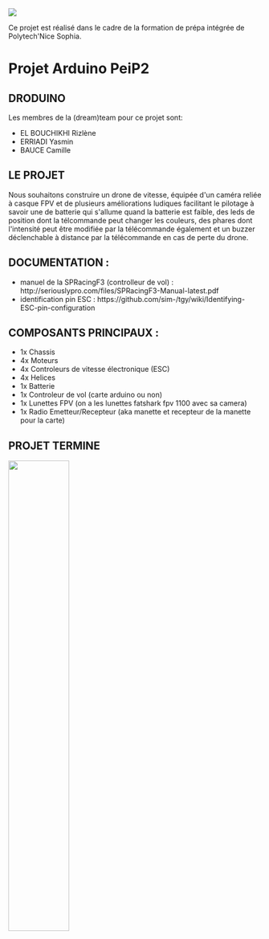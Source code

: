 <img src="http://www.polytechnice.fr/jahia/jsp/jahia/templates/inc/img/polytech_nice-sophia.png">


Ce projet est réalisé dans le cadre de la formation de prépa intégrée de Polytech'Nice Sophia. 

<h1>Projet Arduino PeiP2</h1>

<h2>DRODUINO</h2>

Les membres de la (dream)team pour ce projet sont:
<ul>
<li>EL BOUCHIKHI Rizlène</li>
<li>ERRIADI Yasmin</li>
<li>BAUCE Camille</li>
</ul>

<h2>LE PROJET</h2>
Nous souhaitons construire un drone de vitesse, équipée d'un caméra reliée à casque FPV et de plusieurs améliorations ludiques facilitant le pilotage à savoir une de batterie qui s'allume quand la batterie est faible, des leds de position dont la télcommande peut changer les couleurs, des phares dont l'intensité peut être modifiée par la télécommande également et un buzzer déclenchable à distance par la télécommande en cas de perte du drone.

<h2>DOCUMENTATION :</h2>
<ul>
<li>manuel de la SPRacingF3 (controlleur de vol) : http://seriouslypro.com/files/SPRacingF3-Manual-latest.pdf</li>
<li>identification pin ESC : https://github.com/sim-/tgy/wiki/Identifying-ESC-pin-configuration</li>
 </ul>

<h2>COMPOSANTS PRINCIPAUX :</h2>

  - 1x Chassis
  - 4x Moteurs
  - 4x Controleurs de vitesse électronique (ESC)
  - 4x Helices
  - 1x Batterie
  - 1x Controleur de vol (carte arduino ou non)
  - 1x Lunettes FPV (on a les lunettes fatshark fpv 1100 avec sa camera)
  - 1x Radio Emetteur/Recepteur (aka manette et recepteur de la manette pour la carte)
  
  

<h2>PROJET TERMINE</h2>

<p><img src="https://user-images.githubusercontent.com/34765769/40821261-ff9837d0-6565-11e8-9da5-4cf42e528a7e.jpg" width="49%>

 <img src="https://user-images.githubusercontent.com/34765769/40842253-89b0efe2-65ad-11e8-94a2-b50b02761cb2.png" width="49%"></p>


